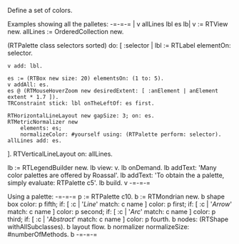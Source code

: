 Define a set of colors.

Examples showing all the palletes:
-=-=-=
| v allLines lbl es lb| 
v := RTView new.
allLines := OrderedCollection new.

(RTPalette class selectors sorted) do: [ :selector |
	lbl := RTLabel elementOn: selector.
	
	v add: lbl.
	
	es := (RTBox new size: 20) elementsOn: (1 to: 5).
	v addAll: es.
	es @ (RTMouseHoverZoom new desiredExtent: [ :anElement | anElement extent * 1.7 ]).
	TRConstraint stick: lbl onTheLeftOf: es first.
	
	RTHorizontalLineLayout new gapSize: 3; on: es.
	RTMetricNormalizer new
		elements: es;
		normalizeColor: #yourself using: (RTPalette perform: selector).
	allLines add: es.
].
RTVerticalLineLayout on: allLines.

lb := RTLegendBuilder new.
lb view: v.
lb onDemand.
lb addText: 'Many color palettes are offered by Roassal'.
lb addText: 'To obtain the a palette, simply evaluate: RTPalette c5'.
lb build.
v
-=-=-=

Using a palette:
-=-=-=
p := RTPalette c10.
b := RTMondrian new.
b shape box
	color: p fifth;
	if: [ :c | '*Line*' match: c name ] color: p first;
	if: [ :c | '*Arrow*' match: c name ] color: p second;
	if: [ :c | '*Arc*' match: c name ] color: p third;
	if: [ :c | '*Abstract*' match: c name ] color: p fourth.
b nodes: (RTShape withAllSubclasses).
b layout flow.
b normalizer normalizeSize: #numberOfMethods.
b
-=-=-=
